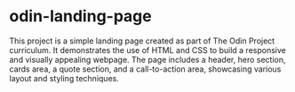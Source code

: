 # odin-landing-page

This project is a simple landing page created as part of The Odin Project curriculum. It demonstrates the use of HTML and CSS to build a responsive and visually appealing webpage. The page includes a header, hero section, cards area, a quote section, and a call-to-action area, showcasing various layout and styling techniques.